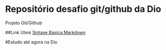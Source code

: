#  Repositório  desafio  git/github  da Dio
Projeto Git/Github

##Link Uteis
[Sintaxe Basica Markdown](https://www.markdownguide.org/basic-syntax)

#Estudo até agora na Dio
